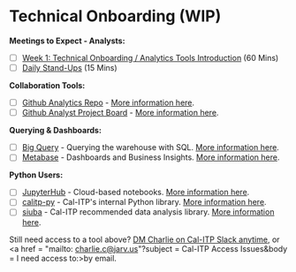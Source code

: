 # Technical Onboarding (WIP)

**Meetings to Expect - Analysts:**

- [ ]  [Week 1:  Technical Onboarding / Analytics Tools Introduction]() (60 Mins)
- [ ]  [Daily Stand-Ups]() (15 Mins)

**Collaboration Tools:**

- [ ]  [Github Analytics Repo]() - [More information here]().
- [ ]  [Github Analyst Project Board]()  - [More information here]().

**Querying & Dashboards:**

- [ ]  [Big Query]() - Querying the warehouse with SQL. [More information here]().
- [ ]  [Metabase]() - Dashboards and Business Insights. [More information here]().

**Python Users:**

- [ ]  [JupyterHub]() - Cloud-based notebooks. [More information here]().
- [ ]  [calitp-py]() - Cal-ITP's internal Python library. [More information here]().
- [ ]  [siuba]() - Cal-ITP recommended data analysis library. [More information here]().

Still need access to a tool above? <a href="https://cal-itp.slack.com/team/U027GAVHFST" target="_blank">DM Charlie on Cal-ITP Slack anytime</a>, or <a href = "mailto: charlie.c@jarv.us"?subject = Cal-ITP Access Issues&body = I need access to:>by email</a>.
